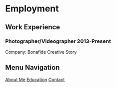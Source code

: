 # Employment 

## Work Experience

### Photographer/Videographer         2013-Present
Company: Bonafide Creative Story


## Menu Navigation
[About Me](index)
[Education](education)
[Contact](contact)
